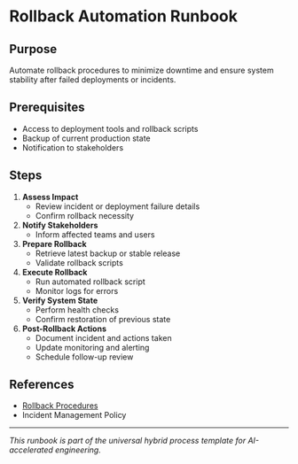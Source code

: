 # Rollback Automation Runbook

## Purpose

Automate rollback procedures to minimize downtime and ensure system stability
after failed deployments or incidents.

## Prerequisites

- Access to deployment tools and rollback scripts
- Backup of current production state
- Notification to stakeholders

## Steps

1. **Assess Impact**
   - Review incident or deployment failure details
   - Confirm rollback necessity
2. **Notify Stakeholders**
   - Inform affected teams and users
3. **Prepare Rollback**
   - Retrieve latest backup or stable release
   - Validate rollback scripts
4. **Execute Rollback**
   - Run automated rollback script
   - Monitor logs for errors
5. **Verify System State**
   - Perform health checks
   - Confirm restoration of previous state
6. **Post-Rollback Actions**
   - Document incident and actions taken
   - Update monitoring and alerting
   - Schedule follow-up review

## References

- [Rollback Procedures](rollback.md)
- Incident Management Policy

---

_This runbook is part of the universal hybrid process template for
AI-accelerated engineering._
